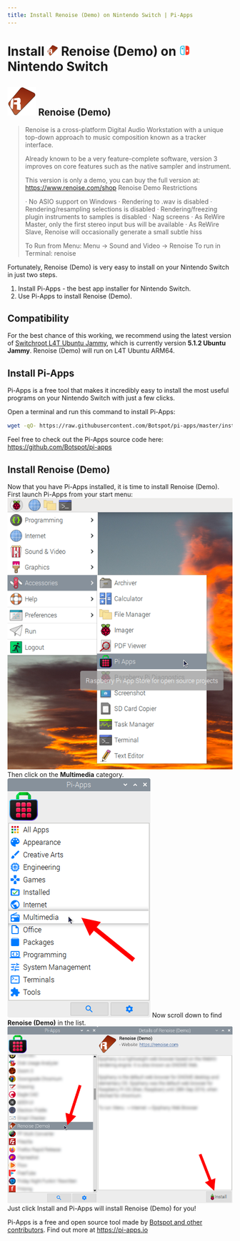 ```yaml
---
title: Install Renoise (Demo) on Nintendo Switch | Pi-Apps
---
```

<div class="simple-install-content content">

# Install <img src="/img/app-icons/Renoise (Demo)/icon-64.png" height=24> Renoise (Demo) on <img src=/img/other-icons/switch-icon.svg height=24> Nintendo Switch

## <img src="/img/app-icons/Renoise (Demo)/icon-64.png"> Renoise (Demo)
> Renoise is a cross-platform Digital Audio Workstation with a unique top-down approach to music composition known as a tracker interface.
> 
> Already known to be a very feature-complete software, version 3 improves on core features such as the native sampler and instrument. 
> 
> This version is only a demo, you can buy the full version at: https://www.renoise.com/shop
> Renoise Demo Restrictions
> 
>  · No ASIO support on Windows
>  · Rendering to .wav is disabled
>  · Rendering/resampling selections is disabled
>  · Rendering/freezing plugin instruments to samples is disabled
>  · Nag screens
>  · As ReWire Master, only the first stereo input bus will be available
>  · As ReWire Slave, Renoise will occasionally generate a small subtle hiss
> 
> 
> To Run from Menu: Menu -> Sound and Video -> Renoise
> To run in Terminal: renoise

Fortunately, Renoise (Demo) is very easy to install on your Nintendo Switch in just two steps.
1. Install Pi-Apps - the best app installer for Nintendo Switch.
2. Use Pi-Apps to install Renoise (Demo).
</div>
<div class="simple-install-content content">

## Compatibility
For the best chance of this working, we recommend using the latest version of [Switchroot L4T Ubuntu Jammy](https://wiki.switchroot.org/wiki/linux/l4t-ubuntu-jammy-installation-guide), which is currently version **5.1.2 Ubuntu Jammy**.
Renoise (Demo) will run on L4T Ubuntu ARM64.
</div>
<div class="simple-install-content content">

## Install Pi-Apps

Pi-Apps is a free tool that makes it incredibly easy to install the most useful programs on your Nintendo Switch with just a few clicks.

Open a terminal and run this command to install Pi-Apps:
```bash
wget -qO- https://raw.githubusercontent.com/Botspot/pi-apps/master/install | bash
```
Feel free to check out the Pi-Apps source code here: https://github.com/Botspot/pi-apps
</div>
<div class="simple-install-content content">

## Install Renoise (Demo)

Now that you have Pi-Apps installed, it is time to install Renoise (Demo).
First launch Pi-Apps from your start menu:
<img src="/img/start-menu.png">
Then click on the <b>Multimedia</b> category.
<img src="/img/category-selections/Multimedia.png">
Now scroll down to find <b>Renoise (Demo)</b> in the list.
<img src="/img/app-icons/Renoise (Demo)/app-selection.png">
Just click Install and Pi-Apps will install Renoise (Demo) for you!
</div>
<div class="simple-install-content content">

Pi-Apps is a free and open source tool made by [Botspot and other contributors](/about/#contributors). Find out more at https://pi-apps.io
</div>
